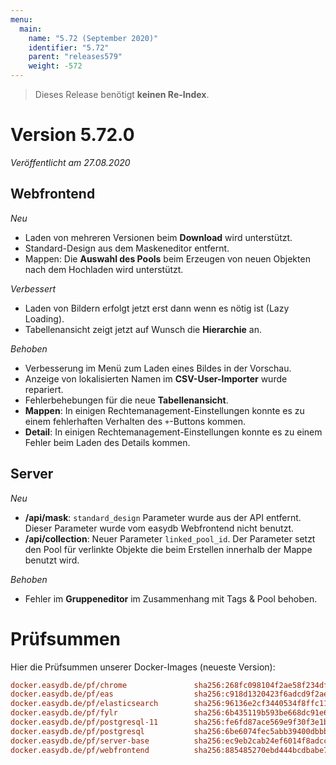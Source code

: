 ```yaml
---
menu:
  main:
    name: "5.72 (September 2020)"
    identifier: "5.72"
    parent: "releases579"
    weight: -572
---
```


>Dieses Release benötigt **keinen Re-Index**.

# Version 5.72.0

*Veröffentlicht am 27.08.2020*

## Webfrontend

*Neu*

* Laden von mehreren Versionen beim **Download** wird unterstützt.
* Standard-Design aus dem Maskeneditor entfernt.
* Mappen: Die **Auswahl des Pools** beim Erzeugen von neuen Objekten nach dem Hochladen wird unterstützt.

*Verbessert*

* Laden von Bildern erfolgt jetzt erst dann wenn es nötig ist (Lazy Loading).
* Tabellenansicht zeigt jetzt auf Wunsch die **Hierarchie** an.

*Behoben*

* Verbesserung im Menü zum Laden eines Bildes in der Vorschau.
* Anzeige von lokalisierten Namen im **CSV-User-Importer** wurde repariert.
* Fehlerbehebungen für die neue **Tabellenansicht**.
* **Mappen**: In einigen Rechtemanagement-Einstellungen konnte es zu einem fehlerhaften Verhalten des `+`-Buttons kommen.
* **Detail**: In einigen Rechtemanagement-Einstellungen konnte es zu einem Fehler beim Laden des Details kommen.

## Server

*Neu*

* **/api/mask**: `standard_design` Parameter wurde aus der API entfernt. Dieser Parameter wurde vom easydb Webfrontend nicht benutzt.
* **/api/collection**: Neuer Parameter `linked_pool_id`. Der Parameter setzt den Pool für verlinkte Objekte die beim Erstellen innerhalb der Mappe  benutzt wird.

*Behoben*

* Fehler im **Gruppeneditor** im Zusammenhang mit Tags & Pool behoben.

# Prüfsummen

Hier die Prüfsummen unserer Docker-Images (neueste Version):

```ini
docker.easydb.de/pf/chrome               sha256:268fc098104f2ae58f234df2abda856f7c2fe2ae9f0ac36e689ca3a3ada16d0a
docker.easydb.de/pf/eas                  sha256:c918d1320423f6adcd9f2ae438537966e225c643a6f6521c81cd5bd4daa45c33
docker.easydb.de/pf/elasticsearch        sha256:96136e2cf3440534f8ffc111888b08bae64c02fc5558ec114f0064b9b19e1372
docker.easydb.de/pf/fylr                 sha256:6b435119b593be668dc91e6479af390e8d02f8ba7ef99faeeb553e86af9c71c9
docker.easydb.de/pf/postgresql-11        sha256:fe6fd87ace569e9f30f3e1b4c6eb89744fb2691fa651e89c0b6bdcd804bba43a
docker.easydb.de/pf/postgresql           sha256:6be6074fec5abb39400dbbbf12bdcac48beb92e3b1292027f91eebfdfe40209c
docker.easydb.de/pf/server-base          sha256:ec9eb2cab24ef6014f8adcca1aae39f9582b3539724311cb933071011a8d5790
docker.easydb.de/pf/webfrontend          sha256:885485270ebd444bcdbabe790d113e22845e752bfb6c983c8d7beb2164a1ef38
```


